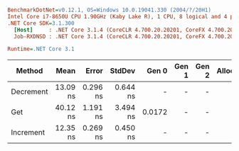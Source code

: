 ``` ini

BenchmarkDotNet=v0.12.1, OS=Windows 10.0.19041.330 (2004/?/20H1)
Intel Core i7-8650U CPU 1.90GHz (Kaby Lake R), 1 CPU, 8 logical and 4 physical cores
.NET Core SDK=3.1.300
  [Host]     : .NET Core 3.1.4 (CoreCLR 4.700.20.20201, CoreFX 4.700.20.22101), X64 RyuJIT
  Job-RXDNSD : .NET Core 3.1.4 (CoreCLR 4.700.20.20201, CoreFX 4.700.20.22101), X64 RyuJIT

Runtime=.NET Core 3.1  

```
|    Method |     Mean |    Error |   StdDev |  Gen 0 | Gen 1 | Gen 2 | Allocated |
|---------- |---------:|---------:|---------:|-------:|------:|------:|----------:|
| Decrement | 13.09 ns | 0.296 ns | 0.644 ns |      - |     - |     - |         - |
|       Get | 40.12 ns | 1.191 ns | 3.494 ns | 0.0172 |     - |     - |      72 B |
| Increment | 12.35 ns | 0.269 ns | 0.450 ns |      - |     - |     - |         - |
